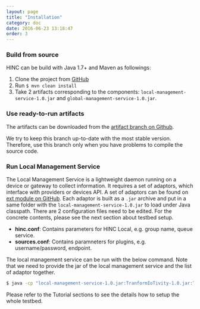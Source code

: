 ```yaml
---
layout: page
title: "Installation"
category: doc
date: 2016-06-23 13:18:47
order: 3
---
```


### Build from source

HINC can be build with Java 1.7+ and Maven as followings:

1. Clone the project from [GitHub](https://github.com/SINCConcept/HINC)
2. Run `$ mvn clean install`
3. Take 2 artifacts corresponding to the components: `local-management-service-1.0.jar` and `global-management-service-1.0.jar`.

### Use ready-to-run artifacts

The artifacts can be downloaded from the [artifact branch on Github](https://github.com/SINCConcept/HINC/tree/artifacts).

We try to keep this branch up-to-date with the most stable version. Therefore, use this branch only when you have problems to compile the source code. 

### Run Local Management Service

The Local Management Service is a lightweight daemon running on a device or gateway to collect information. It requires a set of adaptors, which interface with providers or devices API. A set of adaptors can be found on [ext module on GitHub](https://github.com/SINCConcept/HINC/tree/master/ext-plugin). Each adaptor is built as a `.jar` archive and put in a same folder with the `local-management-service-1.0.jar` to load under Java classpath. There are 2 configuration files need to be edited. For the concrete contents, please see the next section about testbed setup.

- **hinc.conf**: Contains parameters for HINC Local, e.g. group name, queue service.
- **sources.conf**: Contains paramneters for plugins, e.g. username/password, endpoint.

The local management service can be run with the below command. Note that we need to provide the jar of the local management service and the list of adaptor together.

```sh
$ java -cp "local-management-service-1.0.jar:TranformIoTivity-1.0.jar:TransformOpenHAB-1.0.jar" sinc.hinc.local.Main
```

Please refer to the Tutorial sections to see the details how to setup the whole testbed.
